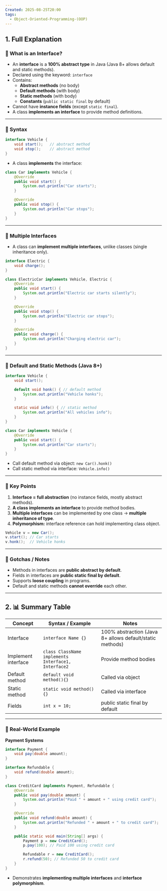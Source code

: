 ```yaml
---
Created: 2025-08-25T20:00
tags:
  - Object-Oriented-Programming-(OOP)
---
```

## 1. Full Explanation

### 🔹 What is an Interface?

- An **interface** is a **100% abstract type** in Java (Java 8+ allows default and static methods).
- Declared using the keyword: `interface`
- Contains:
    - **Abstract methods** (no body)
    - **Default methods** (with body)
    - **Static methods** (with body)
    - **Constants** (`public static final` by default)
- Cannot have **instance fields** (except `static final`).
- A class **implements an interface** to provide method definitions.

---

### 🔹 Syntax

```Java
interface Vehicle {
    void start();   // abstract method
    void stop();    // abstract method
}

```

- A class **implements** the interface:

```Java
class Car implements Vehicle {
    @Override
    public void start() {
        System.out.println("Car starts");
    }

    @Override
    public void stop() {
        System.out.println("Car stops");
    }
}

```

---

### 🔹 Multiple Interfaces

- A class can **implement multiple interfaces**, unlike classes (single inheritance only).

```Java
interface Electric {
    void charge();
}

class ElectricCar implements Vehicle, Electric {
    @Override
    public void start() {
        System.out.println("Electric car starts silently");
    }

    @Override
    public void stop() {
        System.out.println("Electric car stops");
    }

    @Override
    public void charge() {
        System.out.println("Charging electric car");
    }
}

```

---

### 🔹 Default and Static Methods (Java 8+)

```Java
interface Vehicle {
    void start();

    default void honk() { // default method
        System.out.println("Vehicle honks");
    }

    static void info() { // static method
        System.out.println("All vehicles info");
    }
}

class Car implements Vehicle {
    @Override
    public void start() {
        System.out.println("Car starts");
    }
}

```

- Call default method via object: `new Car().honk()`
- Call static method via interface: `Vehicle.info()`

---

### 🔹 Key Points

1. **Interface = full abstraction** (no instance fields, mostly abstract methods).
2. **A class implements an interface** to provide method bodies.
3. **Multiple interfaces** can be implemented by one class → **multiple inheritance of type**.
4. **Polymorphism:** interface reference can hold implementing class object.

```Java
Vehicle v = new Car();
v.start(); // Car starts
v.honk();  // Vehicle honks

```

---

### 🔹 Gotchas / Notes

- Methods in interfaces are **public abstract by default**.
- Fields in interfaces are **public static final by default**.
- Supports **loose coupling** in programs.
- Default and static methods **cannot override** each other.

---

## 2. 📊 Summary Table

|Concept|Syntax / Example|Notes|
|---|---|---|
|Interface|`interface Name {}`|100% abstraction (Java 8+ allows default/static methods)|
|Implement interface|`class ClassName implements Interface1, Interface2`|Provide method bodies|
|Default method|`default void method(){}`|Called via object|
|Static method|`static void method(){}`|Called via interface|
|Fields|`int x = 10;`|public static final by default|

---

### 🔹 Real-World Example

**Payment Systems**

```Java
interface Payment {
    void pay(double amount);
}

interface Refundable {
    void refund(double amount);
}

class CreditCard implements Payment, Refundable {
    @Override
    public void pay(double amount) {
        System.out.println("Paid " + amount + " using credit card");
    }

    @Override
    public void refund(double amount) {
        System.out.println("Refunded " + amount + " to credit card");
    }

    public static void main(String[] args) {
        Payment p = new CreditCard();
        p.pay(100); // Paid 100 using credit card

        Refundable r = new CreditCard();
        r.refund(50); // Refunded 50 to credit card
    }
}

```

- Demonstrates **implementing multiple interfaces** and **interface polymorphism**.